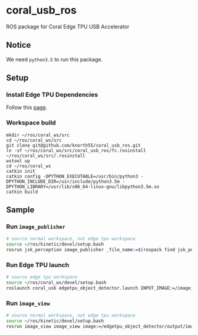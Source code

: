 # coral_usb_ros

ROS package for Coral Edge TPU USB Accelerator 

## Notice

We need `python3.5` to run this package.


## Setup

### Install Edge TPU Dependencies

Follow this [page](https://coral.withgoogle.com/docs/accelerator/get-started/).

### Workspace build 

```
mkdir ~/ros/coral_ws/src
cd ~/ros/coral_ws/src
git clone git@github.com/knorth55/coral_usb_ros.git
ln -sf ~/ros/coral_ws/src/coral_usb_ros/fc.rosinstall ~/ros/coral_ws/src/.rosinstall
wstool up
cd ~/ros/coral_ws
catkin init
catkin config -DPYTHON_EXECUTABLE=/usr/bin/python3 -DPYTHON_INCLUDE_DIR=/usr/include/python3.5m -DPYTHON_LIBRARY=/usr/lib/x86_64-linux-gnu/libpython3.5m.so
catkin build
```

## Sample

### Run `image_publisher`

```bash
# source normal workspace, not edge tpu workspace
source ~/ros/kinetic/devel/setup.bash
rosrun jsk_perception image_publisher _file_name:=$(rospack find jsk_perception)/sample/object_detection_example_1.jpg
```

### Run Edge TPU launch

```bash
# source edge tpu workspace
source ~/ros/coral_ws/devel/setup.bash
roslaunch coral_usb edgetpu_object_detector.launch INPUT_IMAGE:=/image_publisher/output
```

### Run `image_view`

```bash
# source normal workspace, not edge tpu workspace
source ~/ros/kinetic/devel/setup.bash
rosrun image_view image_view image:=/edgetpu_object_detector/output/image
```
